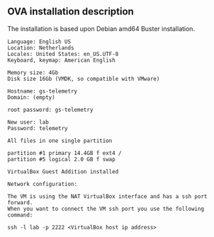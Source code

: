 
## OVA installation description

The installation is based upon Debian amd64 Buster installation.

```
Language: English US
Location: Netherlands
Locales: United States: en_US.UTF-8
Keyboard, keymap: American English

Memory size: 4Gb
Disk size 16Gb (VMDK, so compatible with VMware)

Hostname: gs-telemetry
Domain: (empty)

root password: gs-telemetry

New user: lab
Password: telemetry

All files in one single partition              

partition #1 primary 14.4GB f ext4 /
partition #5 logical 2.0 GB f swap

VirtualBox Guest Addition installed

Network configuration:

The VM is using the NAT VirtualBox interface and has a ssh port forward.
When you want to connect the VM ssh port you use the following command:

```

`ssh -l lab -p 2222 <VirtualBox host ip address>`
